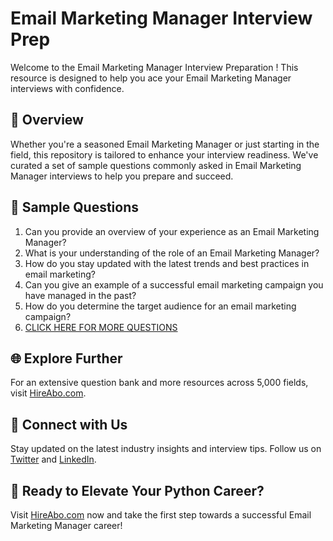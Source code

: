 # Email Marketing Manager Interview Prep

Welcome to the Email Marketing Manager Interview Preparation ! This resource is designed to help you ace your Email Marketing Manager interviews with confidence.

## 🚀 Overview

Whether you're a seasoned Email Marketing Manager or just starting in the field, this repository is tailored to enhance your interview readiness. We've curated a set of sample questions commonly asked in Email Marketing Manager interviews to help you prepare and succeed.

## 📝 Sample Questions

1. Can you provide an overview of your experience as an Email Marketing Manager?
2. What is your understanding of the role of an Email Marketing Manager?
3. How do you stay updated with the latest trends and best practices in email marketing?
4. Can you give an example of a successful email marketing campaign you have managed in the past?
5. How do you determine the target audience for an email marketing campaign?
6. [CLICK HERE FOR MORE QUESTIONS](https://hireabo.com/job/1_0_7/Email%20Marketing%20Manager)

## 🌐 Explore Further

For an extensive question bank and more resources across 5,000 fields, visit [HireAbo.com](https://www.hireabo.com).

## 📱 Connect with Us

Stay updated on the latest industry insights and interview tips. Follow us on [Twitter](https://twitter.com/hireabo) and [LinkedIn](https://www.linkedin.com/in/hire-abo-3609972a8/).

## 🚀 Ready to Elevate Your Python Career?

Visit [HireAbo.com](https://www.hireabo.com) now and take the first step towards a successful Email Marketing Manager career!